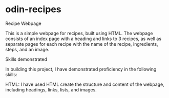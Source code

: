 # odin-recipes
Recipe Webpage

This is a simple webpage for recipes, built using HTML. The webpage consists of an index page with a heading and links to 3 recipes, as well as separate pages for each recipe with the name of the recipe, ingredients, steps, and an image.

Skills demonstrated

In building this project, I have demonstrated proficiency in the following skills:

HTML: I have used HTML create the structure and content of the webpage, including headings, links, lists, and images.